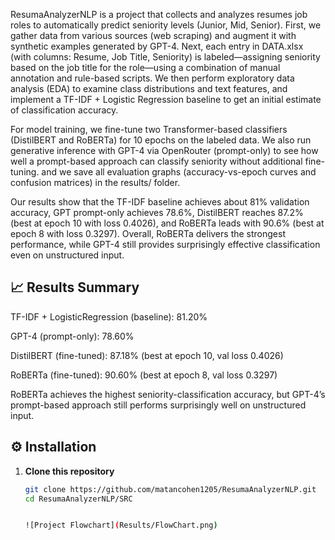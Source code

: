 ResumaAnalyzerNLP is a project that collects and analyzes resumes job roles to automatically predict seniority levels (Junior, Mid, Senior). First, we gather data from various sources (web scraping) and augment it with synthetic examples generated by GPT-4. Next, each entry in DATA.xlsx (with columns: Resume, Job Title, Seniority) is labeled—assigning seniority based on the job title for the role—using a combination of manual annotation and rule-based scripts. We then perform exploratory data analysis (EDA) to examine class distributions and text features, and implement a TF-IDF + Logistic Regression baseline to get an initial estimate of classification accuracy.

For model training, we fine-tune two Transformer-based classifiers (DistilBERT and RoBERTa) for 10 epochs on the labeled data. We also run generative inference with GPT-4 via OpenRouter (prompt-only) to see how well a prompt-based approach can classify seniority without additional fine-tuning.  and we save all evaluation graphs (accuracy-vs-epoch curves and confusion matrices) in the results/ folder.

Our results show that the TF-IDF baseline achieves about 81% validation accuracy, GPT prompt-only achieves 78.6%, DistilBERT reaches 87.2% (best at epoch 10 with loss 0.4026), and RoBERTa leads with 90.6% (best at epoch 8 with loss 0.3297). Overall, RoBERTa delivers the strongest performance, while GPT-4 still provides surprisingly effective classification even on unstructured input.


##  📈 Results Summary
TF-IDF + LogisticRegression (baseline): 81.20%

GPT-4 (prompt-only): 78.60%

DistilBERT (fine-tuned): 87.18% (best at epoch 10, val loss 0.4026)

RoBERTa (fine-tuned): 90.60% (best at epoch 8, val loss 0.3297)

RoBERTa achieves the highest seniority-classification accuracy, but GPT-4’s prompt-based approach still performs surprisingly well on unstructured input.


##  ⚙️ Installation

1. **Clone this repository**  
   ```bash
   git clone https://github.com/matancohen1205/ResumaAnalyzerNLP.git
   cd ResumaAnalyzerNLP/SRC


   ![Project Flowchart](Results/FlowChart.png)
